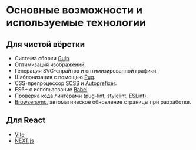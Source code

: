 # Основные возможности и используемые технологии

## Для чистой вёрстки
* Система сборки [Gulp](https://gulpjs.com/)
* Оптимизация изображений.
* Генерация SVG-спрайтов и оптимизированной графики.
* Шаблонизация с помощью [Pug](https://pugjs.org/).
* CSS-препроцессор [SCSS](http://sass-lang.com/) и [Autoprefixer](https://autoprefixer.github.io/ru/).
* ES6+ с использование [Babel](https://babeljs.io)
* Проверка кода линтерами ([pug-lint](https://www.npmjs.com/package/pug-lint), [stylelint](https://stylelint.io/), [ESLint](http://eslint.org/)).
* [Browsersync](https://www.browsersync.io/), автоматическое обновление страницы при разработке.

## Для React
* [Vite](https://vitejs.dev)
* [NEXT.js](https://nextjs.org)
